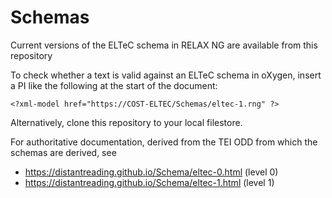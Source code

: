 # Schemas

Current versions of the ELTeC schema in RELAX NG  are available from this repository

To check whether a text is valid against an ELTeC schema in oXygen, insert a PI like the following at the
start of the document:

```
<?xml-model href="https://COST-ELTEC/Schemas/eltec-1.rng" ?>
```
Alternatively, clone this repository to your local filestore.

For authoritative documentation, derived from the TEI ODD from which the schemas are derived, see
- https://distantreading.github.io/Schema/eltec-0.html (level 0)
- https://distantreading.github.io/Schema/eltec-1.html (level 1)

